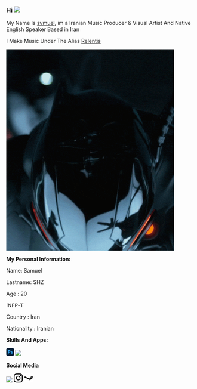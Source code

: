 ### Hi <img src="https://cdn.discordapp.com/emojis/744623964000747601.gif?size=4096&quality=lossless" width="25px"></h2>

My Name Is [svmuel](https://t.me/ihvte), im a Iranian  Music Producer & Visual Artist And Native English Speaker Based in Iran

I Make Music Under The Alias [Relentis](https://soundcloud.com/Relentis)

<img align="middle" src="https://raw.githubusercontent.com/svmuelxo/svmuelxo/main/tumblr_ohiwoyBsOX1so7f1to1_500.gif" height="540"/>

**My Personal Information:**

Name: Samuel

Lastname: SHZ



Age : 20

I𝖭𝖥𝖯-𝖳

Country : Iran

Nationality : Iranian


**Skills And Apps:**  

<code><img height="20" src="https://raw.githubusercontent.com/svmuelxo/aboutme/main/images/Adobe_Photoshop_CC_icon.svg.png"></code> 
<code><img height="20" src="https://www.nicepng.com/png/detail/125-1259519_fl-studio-12-logo-fl-studio-logo-png.png"></code> 

**Social Media**

[<img src="https://raw.githubusercontent.com/svmuelxo/about-me/98e5368dbb27ee297ac6bec2a80b8873a28bb187/iconmonstr-telegram-1.svg">](http://t.me/ihvte/)
[<img src="https://raw.githubusercontent.com/svmuelxo/aboutme/b4465e27f6f11f29514ec0ddecadca4b4173fc40/images/iconmonstr-instagram-11.svg" width="24" height="24">](https://www.instagram.com/svmuelxo/)
[<img src="https://raw.githubusercontent.com/svmuelxo/aboutme/b4465e27f6f11f29514ec0ddecadca4b4173fc40/images/iconmonstr-steam-1.svg" width="24" height="24">](https://steamcommunity.com/profiles/76561198367521922/)


<!--
  <
Here are some ideas to get you started:

- 🔭 I’m currently working on ...
- 🌱 I’m currently learning ...
- 👯 I’m looking to collaborate on ...
- 🤔 I’m looking for help with ...
- 💬 Ask me about ...
- 📫 How to reach me: ...
- 😄 Pronouns: He/Him
- ⚡ Fun fact: ...
-->

